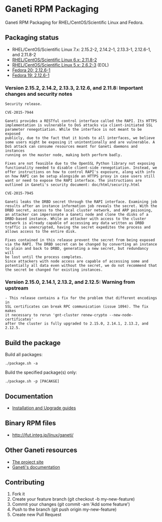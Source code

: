 # Ganeti RPM Packaging

Ganeti RPM Packaging for RHEL/CentOS/Scientific Linux and Fedora.

## Packaging status

- RHEL/CentOS/Scientific Linux 7.x: 2.15.2-2, 2.14.2-1, 2.13.3-1, 2.12.6-1, and 2.11.8-2
- [RHEL/CentOS/Scientific Linux 6.x: 2.11.8-2](https://github.com/jfut/ganeti-rpm/tree/el6)
- [RHEL/CentOS/Scientific Linux 5.x: 2.6.2-3](https://github.com/jfut/ganeti-rpm/tree/el5) (EOL)
- [Fedora 20: 2.12.6-1](https://github.com/jfut/ganeti-rpm/tree/f20)
- [Fedora 19: 2.12.6-1](https://github.com/jfut/ganeti-rpm/tree/f19)

### Version 2.15.2, 2.14.2, 2.13.3, 2.12.6, and 2.11.8: Important changes and security notes

```
Security release.
  
CVE-2015-7944
  
Ganeti provides a RESTful control interface called the RAPI. Its HTTPS
implementation is vulnerable to DoS attacks via client-initiated SSL
parameter renegotiation. While the interface is not meant to be exposed
publicly, due to the fact that it binds to all interfaces, we believe
some users might be exposing it unintentionally and are vulnerable. A
DoS attack can consume resources meant for Ganeti daemons and instances
running on the master node, making both perform badly.
  
Fixes are not feasible due to the OpenSSL Python library not exposing
functionality needed to disable client-side renegotiation. Instead, we
offer instructions on how to control RAPI's exposure, along with info
on how RAPI can be setup alongside an HTTPS proxy in case users still
want or need to expose the RAPI interface. The instructions are
outlined in Ganeti's security document: doc/html/security.html
  
CVE-2015-7945

Ganeti leaks the DRBD secret through the RAPI interface. Examining job
results after an instance information job reveals the secret. With the
DRBD secret, access to the local cluster network, and ARP poisoning,
an attacker can impersonate a Ganeti node and clone the disks of a
DRBD-based instance. While an attacker with access to the cluster
network is already capable of accessing any data written as DRBD
traffic is unencrypted, having the secret expedites the process and
allows access to the entire disk.
  
Fixes contained in this release prevent the secret from being exposed
via the RAPI. The DRBD secret can be changed by converting an instance
to plain and back to DRBD, generating a new secret, but redundancy will
be lost until the process completes.
Since attackers with node access are capable of accessing some and
potentially all data even without the secret, we do not recommend that
the secret be changed for existing instances.
```

### Version 2.15.0, 2.14.1, 2.13.2, and 2.12.5: Warning from upstream

```
- This release contains a fix for the problem that different encodings in
SSL certificates can break RPC communication (issue 1094). The fix makes
it necessary to rerun 'gnt-cluster renew-crypto --new-node-certificates'
after the cluster is fully upgraded to 2.15.0, 2.14.1, 2.13.2, and 2.12.5.
```

## Build the package

Build all packages:

```
./package.sh -a
```

Build the specified package(s) only:

```
./package.sh -p [PACAKGE]
```

## Documentation

- [Installation and Upgrade guides](https://github.com/jfut/ganeti-rpm/tree/master/doc)

## Binary RPM files

- http://jfut.integ.jp/linux/ganeti/

## Other Ganeti resources

- [The project site](http://code.google.com/p/ganeti/)
- [Ganeti's documentation](http://docs.ganeti.org/ganeti/current/html/)

## Contributing

1. Fork it
2. Create your feature branch (git checkout -b my-new-feature)
3. Commit your changes (git commit -am 'Add some feature')
4. Push to the branch (git push origin my-new-feature)
5. Create new Pull Request


